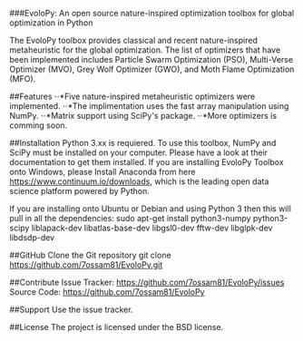 ###EvoloPy: An open source nature-inspired optimization toolbox for global optimization in Python

The EvoloPy toolbox provides classical and recent nature-inspired metaheuristic for the global optimization. The list of optimizers that have been implemented includes Particle Swarm Optimization (PSO), Multi-Verse Optimizer (MVO), Grey Wolf Optimizer (GWO), and Moth Flame Optimization (MFO).


##Features
⋅⋅*Five nature-inspired metaheuristic optimizers were implemented.
⋅⋅*The implimentation uses the fast array manipulation using NumPy.
⋅⋅*Matrix support using SciPy's package.
⋅⋅*More optimizers is comming soon.

##Installation
Python 3.xx is requiered.
To use this toolbox, NumPy and SciPy must be installed on your computer. 
Please have a look at their documentation to get them installed.
If you are installing EvoloPy Toolbox onto Windows, please Install Anaconda from here https://www.continuum.io/downloads, which is the leading open data science platform powered by Python.

If you are installing onto Ubuntu or Debian and using Python 3 then this will pull in all the dependencies:
sudo apt-get install python3-numpy python3-scipy liblapack-dev libatlas-base-dev libgsl0-dev fftw-dev libglpk-dev libdsdp-dev

##GitHub
Clone the Git repository
git clone https://github.com/7ossam81/EvoloPy.git

##Contribute
Issue Tracker: https://github.com/7ossam81/EvoloPy/issues
Source Code: https://github.com/7ossam81/EvoloPy

##Support
Use the issue tracker.

##License
The project is licensed under the BSD license.
